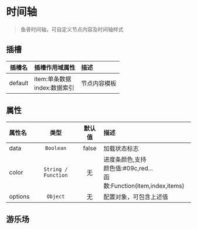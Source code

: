 # 时间轴

> 鱼骨时间轴，可自定义节点内容及时间轴样式

## 插槽

| 插槽名  | 插槽作用域属性                  | 描述         |
| :-----: | :------------------------------ | :----------- |
| default | item:单条数据<br>index:数据索引 | 节点内容模板 |

## 属性

| 属性名  |        类型         | 默认值 | 描述                                                                     |
| :------ | :-----------------: | :----: | :----------------------------------------------------------------------- |
| data    |      `Boolean`      | false  | 加载状态标志                                                             |
| color   | `String / Function` |   无   | 进度条颜色,支持<br>颜色值:#09c,red...<br>函数:Function(item,index,items) |
| options |      `Object`       |   无   | 配置对象，可包含上述值                                                   |

## 游乐场

<vuep template="#example"></vuep>

<script v-pre type="text/x-template" id="example">
<template>
  <div class="demo-container">
    <xui-timeline :data="items" :color="color">
        <template scope="props">
            <div scope="props" style="padding:10px;">
                <div><b>{{props.item.time}}</b></div>
                <div>{{props.item.title}}</div>
                <div><i>{{props.item.desc}}</i></div>
            </div>
        </template>
    </xui-timeline>
  </div>
</template>
<script>
export default {
	data() {
		return {
			items: [{
                time : '2017',
                title : '立项',
                desc : '医疗项目'
            },{
                time : '2018',
                title : '测试',
                desc : '医疗项目'
            },{
                time : '2019',
                title : '上市',
                desc : '医疗项目'
            }],
			color(item, index,items) {
				return index == items.length - 1 ? "#8fc31f" : "#6fbaff" ;
			}
		};
	}
};
</script>
</script>
